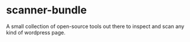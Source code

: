 # scanner-bundle
A small collection of open-source tools out there to inspect and scan any kind of wordpress page.
